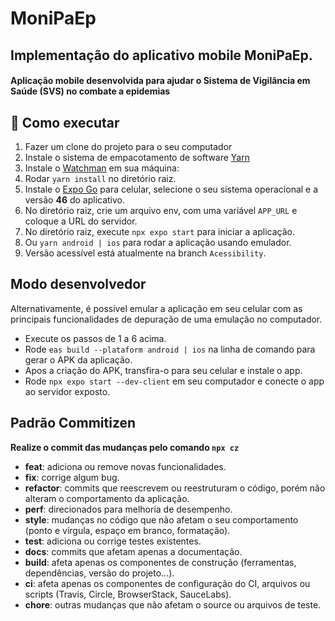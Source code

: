 # MoniPaEp

## Implementação do aplicativo mobile MoniPaEp.

#### Aplicação mobile desenvolvida para ajudar o Sistema de Vigilância em Saúde (SVS) no combate a epidemias

## 🚀 Como executar

1) Fazer um clone do projeto para o seu computador
2) Instale o sistema de empacotamento de software [Yarn](https://classic.yarnpkg.com/en/)
3) Instale o [Watchman](https://facebook.github.io/watchman/docs/install) em sua máquina: 
4) Rodar `yarn install` no diretório raiz.
5) Instale o [Expo Go](https://expo.dev/go) para celular, selecione o seu sistema operacional e a versão **46** do aplicativo.
6) No diretório raiz, crie um arquivo env, com uma variável `APP_URL` e coloque a URL do servidor.
7) No diretório raiz, execute `npx expo start` para iniciar a aplicação.
8) Ou `yarn android | ios` para rodar a aplicação usando emulador.
9) Versão acessível está atualmente na branch `Acessibility`.

## Modo desenvolvedor

Alternativamente, é possível emular a aplicação em seu celular com as principais funcionalidades de depuração de uma emulação no computador.

- Execute os passos de 1 a 6 acima.
- Rode `eas build --plataform android | ios` na linha de comando para gerar o APK da aplicação.
- Apos a criação do APK, transfira-o para seu celular e instale o app.
- Rode `npx expo start --dev-client` em seu computador e conecte o app ao servidor exposto.




## Padrão Commitizen

**Realize o commit das mudanças pelo comando `npx cz`**

- **feat**: adiciona ou remove novas funcionalidades.
- **fix**: corrige algum bug.
- **refactor**: commits que reescrevem ou reestruturam o código, porém não alteram o comportamento da aplicação.
- **perf**: direcionados para melhoria de desempenho.
- **style**: mudanças no código que não afetam o seu comportamento (ponto e vírgula, espaço em branco, formatação).
- **test**: adiciona ou corrige testes existentes.
- **docs**: commits que afetam apenas a documentação.
- **build**: afeta apenas os componentes de construção (ferramentas, dependências, versão do projeto...).
- **ci**: afeta apenas os componentes de configuração do CI, arquivos ou scripts (Travis, Circle, BrowserStack, SauceLabs).
- **chore**: outras mudanças que não afetam o source ou arquivos de teste.
